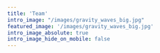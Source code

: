 ```yaml
---
title: 'Team'
intro_image: "/images/gravity_waves_big.jpg"
featured_image: '/images/gravity_waves_big.jpg'
intro_image_absolute: true
intro_image_hide_on_mobile: false
---
```


